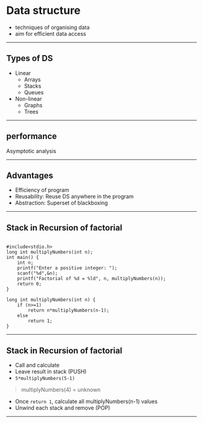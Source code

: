 # Data structure 
+ techniques of organising data  
+ aim for efficient data access

---

## Types of DS
+ Linear
    + Arrays
    + Stacks
    + Queues
+ Non-linear 
    + Graphs
    + Trees

---

## performance
Asymptotic analysis

---

## Advantages 
+ Efficiency of program
+ Reusability: Reuse DS anywhere in the program
+ Abstraction: Superset of blackboxing

---

## Stack in Recursion of factorial

```

#include<stdio.h>
long int multiplyNumbers(int n);
int main() {
    int n;
    printf("Enter a positive integer: ");
    scanf("%d",&n);
    printf("Factorial of %d = %ld", n, multiplyNumbers(n));
    return 0;
}

long int multiplyNumbers(int n) {
    if (n>=1)
        return n*multiplyNumbers(n-1);
    else
        return 1;
}

```

---

## Stack in Recursion of factorial 

+ Call and calculate
+ Leave result in stack (PUSH)
+ `5*multiplyNumbers(5-1)` 
> multiplyNumbers(4) = unknown
+ Once `return 1`, calculate all multiplyNumbers(n-1) values
+ Unwind each stack and remove (POP) 

---



